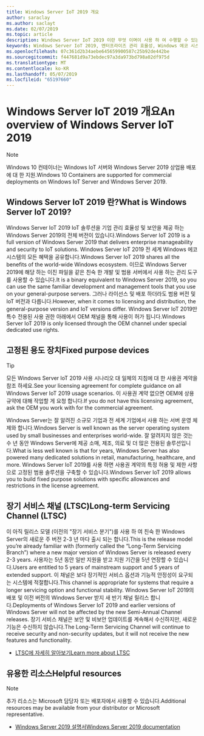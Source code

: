 ```yaml
---
title: Windows Server IoT 2019 개요
author: saraclay
ms.author: saclayt
ms.date: 02/07/2019
ms.topic: article
description: Windows Server IoT 2019 이란 무엇 이며이 사용 하 여 수행할 수 있는 작업에 대해 알아봅니다.
keywords: Windows Server IoT 2019, 엔터프라이즈 관리 효율성, Windows 에코 시스템, IoT
ms.openlocfilehash: 07c361d2b34aebe645659900587c25b92de442be
ms.sourcegitcommit: f447681d9a73ebdec97a3da973bd798a02df975d
ms.translationtype: MT
ms.contentlocale: ko-KR
ms.lasthandoff: 05/07/2019
ms.locfileid: "65197660"
---
```

# <a name="an-overview-of-windows-server-iot-2019"></a><span data-ttu-id="548ee-104">Windows Server IoT 2019 개요</span><span class="sxs-lookup"><span data-stu-id="548ee-104">An overview of Windows Server IoT 2019</span></span>

> [!NOTE]
> <span data-ttu-id="548ee-105">Windows 10 컨테이너는 Windows IoT 서버와 Windows Server 2019 상업용 배포에 대 한 지원.</span><span class="sxs-lookup"><span data-stu-id="548ee-105">Windows 10 Containers are supported for commercial deployments on Windows IoT Server and Windows Server 2019.</span></span>

## <a name="what-is-windows-server-iot-2019"></a><span data-ttu-id="548ee-106">Windows Server IoT 2019 란?</span><span class="sxs-lookup"><span data-stu-id="548ee-106">What is Windows Server IoT 2019?</span></span>
<span data-ttu-id="548ee-107">Windows Server IoT 2019 IoT 솔루션을 기업 관리 효율성 및 보안을 제공 하는 Windows Server 2019의 전체 버전이 있습니다.</span><span class="sxs-lookup"><span data-stu-id="548ee-107">Windows Server IoT 2019 is a full version of Windows Server 2019 that delivers enterprise manageability and security to IoT solutions.</span></span> <span data-ttu-id="548ee-108">Windows Server IoT 2019 전 세계 Windows 에코 시스템의 모든 혜택을 공유합니다.</span><span class="sxs-lookup"><span data-stu-id="548ee-108">Windows Server IoT 2019 shares all the benefits of the world-wide Windows ecosystem.</span></span> <span data-ttu-id="548ee-109">이므로 Windows Server 2019에 해당 하는 이진 파일을 같은 친숙 한 개발 및 범용 서버에서 사용 하는 관리 도구를 사용할 수 있습니다.</span><span class="sxs-lookup"><span data-stu-id="548ee-109">It is a binary equivalent to Windows Server 2019, so you can use the same familiar development and management tools that you use on your general-purpose servers.</span></span> <span data-ttu-id="548ee-110">그러나 라이선스 및 배포 하더라도 범용 버전 및 IoT 버전과 다릅니다.</span><span class="sxs-lookup"><span data-stu-id="548ee-110">However, when it comes to licensing and distribution, the general-purpose version and IoT versions differ.</span></span>  <span data-ttu-id="548ee-111">Windows Server IoT 2019만 특수 전용된 사용 권한 아래에서 OEM 채널을 통해 사용이 허가 됩니다.</span><span class="sxs-lookup"><span data-stu-id="548ee-111">Windows Server IoT 2019 is only licensed through the OEM channel under special dedicated use rights.</span></span>

## <a name="fixed-purpose-devices"></a><span data-ttu-id="548ee-112">고정된 용도 장치</span><span class="sxs-lookup"><span data-stu-id="548ee-112">Fixed purpose devices</span></span> 

> [!TIP]
> <span data-ttu-id="548ee-113">모든 Windows Server IoT 2019 사용 시나리오 대 일체의 지침에 대 한 사용권 계약을 참조 하세요.</span><span class="sxs-lookup"><span data-stu-id="548ee-113">See your licensing agreement for complete guidance on all Windows Server IoT 2019 usage scenarios.</span></span> <span data-ttu-id="548ee-114">이 사용권 계약 없으면 OEM에 상용 규약에 대해 작업할 게 요청 합니다.</span><span class="sxs-lookup"><span data-stu-id="548ee-114">If you do not have this licensing agreement, ask the OEM you work with for the commercial agreement.</span></span>

<span data-ttu-id="548ee-115">Windows Server는 잘 알려진 소규모 기업과 전 세계 기업에서 사용 하는 서버 운영 체제와 합니다.</span><span class="sxs-lookup"><span data-stu-id="548ee-115">Windows Server is well known as the server operating system used by small businesses and enterprises world-wide.</span></span> <span data-ttu-id="548ee-116">잘 알려지지 않은 것는 수 년 동안 Windows Server에 제공 소매, 제조, 의료 및 더 많은 전용된 솔루션입니다.</span><span class="sxs-lookup"><span data-stu-id="548ee-116">What is less well known is that for years, Windows Server has also powered many dedicated solutions in retail, manufacturing, healthcare, and more.</span></span> <span data-ttu-id="548ee-117">Windows Server IoT 2019를 사용 하면 사용권 계약의 특정 허용 및 제한 사항으로 고정된 범용 솔루션을 구축할 수 있습니다.</span><span class="sxs-lookup"><span data-stu-id="548ee-117">Windows Server IoT 2019 allows you to build fixed purpose solutions with specific allowances and restrictions in the license agreement.</span></span>

## <a name="long-term-servicing-channel-ltsc"></a><span data-ttu-id="548ee-118">장기 서비스 채널 (LTSC)</span><span class="sxs-lookup"><span data-stu-id="548ee-118">Long-term Servicing Channel (LTSC)</span></span>

<span data-ttu-id="548ee-119">이 아직 릴리스 모델 (이전의 "장기 서비스 분기")를 사용 하 여 친숙 한 Windows Server의 새로운 주 버전 2-3 년 마다 출시 되는 합니다.</span><span class="sxs-lookup"><span data-stu-id="548ee-119">This is the release model you’re already familiar with (formerly called the “Long-Term Servicing Branch”) where a new major version of Windows Server is released every 2-3 years.</span></span> <span data-ttu-id="548ee-120">사용자는 5년 동안 일반 지원을 받고 지원 기간을 5년 연장할 수 있습니다.</span><span class="sxs-lookup"><span data-stu-id="548ee-120">Users are entitled to 5 years of mainstream support and 5 years of extended support.</span></span> <span data-ttu-id="548ee-121">이 채널은 보다 장기적인 서비스 옵션과 기능적 안정성이 요구되는 시스템에 적절합니다.</span><span class="sxs-lookup"><span data-stu-id="548ee-121">This channel is appropriate for systems that require a longer servicing option and functional stability.</span></span> <span data-ttu-id="548ee-122">Windows Server IoT 2019의 배포 및 이전 버전의 Windows Server 받지 새 반기 채널 릴리스 합니다.</span><span class="sxs-lookup"><span data-stu-id="548ee-122">Deployments of Windows Server IoT 2019 and earlier versions of Windows Server will not be affected by the new Semi-Annual Channel releases.</span></span> <span data-ttu-id="548ee-123">장기 서비스 채널은 보안 및 비보안 업데이트를 계속해서 수신하지만, 새로운 기능은 수신하지 않습니다.</span><span class="sxs-lookup"><span data-stu-id="548ee-123">The Long-Term Servicing Channel will continue to receive security and non-security updates, but it will not receive the new features and functionality.</span></span>

* [<span data-ttu-id="548ee-124">LTSC에 자세히 알아보기</span><span class="sxs-lookup"><span data-stu-id="548ee-124">Learn more about LTSC</span></span>](https://docs.microsoft.com/en-us/windows-server/get-started-19/servicing-channels-19#long-term-servicing-channel-ltsc)

## <a name="helpful-resources"></a><span data-ttu-id="548ee-125">유용한 리소스</span><span class="sxs-lookup"><span data-stu-id="548ee-125">Helpful resources</span></span>
> [!NOTE]
> <span data-ttu-id="548ee-126">추가 리소스는 Microsoft 담당자 또는 배포자에서 사용할 수 있습니다.</span><span class="sxs-lookup"><span data-stu-id="548ee-126">Additional resources may be available from your distributor or Microsoft representative.</span></span>

* [<span data-ttu-id="548ee-127">Windows Server 2019 설명서</span><span class="sxs-lookup"><span data-stu-id="548ee-127">Windows Server 2019 documentation</span></span>](https://docs.microsoft.com/en-us/windows-server/index)
